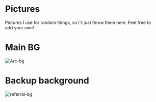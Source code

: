 # Pictures
Pictures I use for random things, so i'll just throw them here. Feel free to add your own!

# Main BG
![Arc-bg](https://github.com/SenpaiHunters/Pictures/assets/103985728/5e39f1d4-e2f4-4f20-a80e-2d8f79f80747)


# Backup background
![referral-bg](https://github.com/SenpaiHunters/Pictures/assets/103985728/aef46d21-9087-45a2-b850-820baf949f30)

